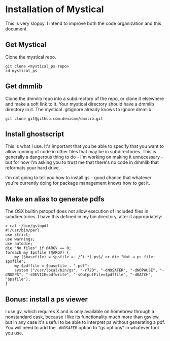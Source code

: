 # Installation of Mystical

This is very sloppy.  I intend to improve both the code organization and this document.

## Get Mystical

Clone the mystical repo.

```
git clone <mystical_ps repo>
cd mystical_ps
```

## Get dmmlib

Clone the dmmlib repo into a subdirectory of the repo, or clone it elsewhere and make a soft link to it.  Your mystical directory should have a dmmlib directory in it.  The mystical .gitignore already knows to ignore dmmlib.

`git clone git@github.com:denismm/dmmlib.git`

## Install ghostscript

This is what I use.  It's important that you be able to specify that you want to allow running of code in other files that may be in subdirectories.  This is generally a dangerous thing to do - I'm working on making it unnecessary - but for now I'm asking you to trust me that there's no code in dmmlib that reformats your hard drive.

I'm not going to tell you how to install gs - good chance that whatever you're currently doing for package management knows how to get it.

## Make an alias to generate pdfs

The OSX builtin pstopdf does not allow execution of included files in subdirectories.  I have this defined in my bin directory, alter it appropriately:

```
> cat ~/bin/gstopdf
#!/usr/bin/perl
use strict;
use warnings;
use autodie;
die "No files" if @ARGV == 0;
foreach my $psfile (@ARGV) {
    my ($basefile) = $psfile =~ /^(.*).ps$/ or die "Not a ps file: $psfile";
    my $pdffile = $basefile . ".pdf";
    system ("/usr/local/bin/gs", "-r720", "-dNOSAFER", "-dNOPAUSE", "-dNOEPS", "-sDEVICE=pdfwrite", "-sOutputFile=$pdffile", "-dBATCH", "$psfile");
}
```

## Bonus: install a ps viewer

I use gv, which requires X and is only available on homebrew through a nonstandard cask, because I like its functionality much more than gsview, but in any case it's useful to be able to interpret ps without generating a pdf.  You will need to add the `-dNOSAFER` option to "gs options" in whatever tool you use.
